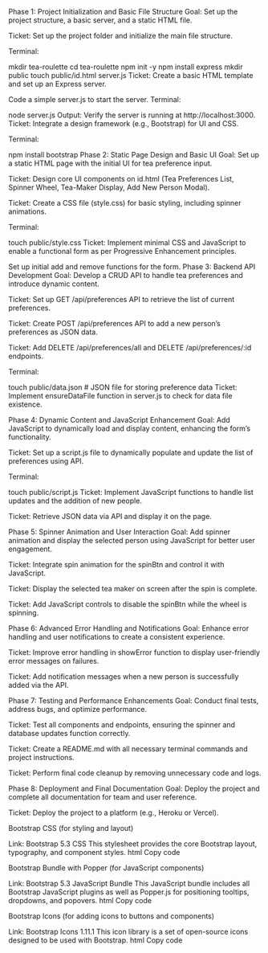 Phase 1: Project Initialization and Basic File Structure
Goal: Set up the project structure, a basic server, and a static HTML file.

Ticket: Set up the project folder and initialize the main file structure.

Terminal:

mkdir tea-roulette
cd tea-roulette
npm init -y
npm install express
mkdir public
touch public/id.html server.js
Ticket: Create a basic HTML template and set up an Express server.

Code a simple server.js to start the server.
Terminal:

node server.js
Output: Verify the server is running at http://localhost:3000.
Ticket: Integrate a design framework (e.g., Bootstrap) for UI and CSS.

Terminal:

npm install bootstrap
Phase 2: Static Page Design and Basic UI
Goal: Set up a static HTML page with the initial UI for tea preference input.

Ticket: Design core UI components on id.html (Tea Preferences List, Spinner Wheel, Tea-Maker Display, Add New Person Modal).

Ticket: Create a CSS file (style.css) for basic styling, including spinner animations.

Terminal:

touch public/style.css
Ticket: Implement minimal CSS and JavaScript to enable a functional form as per Progressive Enhancement principles.

Set up initial add and remove functions for the form.
Phase 3: Backend API Development
Goal: Develop a CRUD API to handle tea preferences and introduce dynamic content.

Ticket: Set up GET /api/preferences API to retrieve the list of current preferences.

Ticket: Create POST /api/preferences API to add a new person’s preferences as JSON data.

Ticket: Add DELETE /api/preferences/all and DELETE /api/preferences/:id endpoints.

Terminal:

touch public/data.json # JSON file for storing preference data
Ticket: Implement ensureDataFile function in server.js to check for data file existence.

Phase 4: Dynamic Content and JavaScript Enhancement
Goal: Add JavaScript to dynamically load and display content, enhancing the form’s functionality.

Ticket: Set up a script.js file to dynamically populate and update the list of preferences using API.

Terminal:

touch public/script.js
Ticket: Implement JavaScript functions to handle list updates and the addition of new people.

Ticket: Retrieve JSON data via API and display it on the page.

Phase 5: Spinner Animation and User Interaction
Goal: Add spinner animation and display the selected person using JavaScript for better user engagement.

Ticket: Integrate spin animation for the spinBtn and control it with JavaScript.

Ticket: Display the selected tea maker on screen after the spin is complete.

Ticket: Add JavaScript controls to disable the spinBtn while the wheel is spinning.

Phase 6: Advanced Error Handling and Notifications
Goal: Enhance error handling and user notifications to create a consistent experience.

Ticket: Improve error handling in showError function to display user-friendly error messages on failures.

Ticket: Add notification messages when a new person is successfully added via the API.

Phase 7: Testing and Performance Enhancements
Goal: Conduct final tests, address bugs, and optimize performance.

Ticket: Test all components and endpoints, ensuring the spinner and database updates function correctly.

Ticket: Create a README.md with all necessary terminal commands and project instructions.

Ticket: Perform final code cleanup by removing unnecessary code and logs.

Phase 8: Deployment and Final Documentation
Goal: Deploy the project and complete all documentation for team and user reference.

Ticket: Deploy the project to a platform (e.g., Heroku or Vercel).

Bootstrap CSS (for styling and layout)

Link: Bootstrap 5.3 CSS
This stylesheet provides the core Bootstrap layout, typography, and component styles.
html
Copy code

<link href="https://cdn.jsdelivr.net/npm/bootstrap@5.3.0/dist/css/bootstrap.min.css" rel="stylesheet" />
Bootstrap Bundle with Popper (for JavaScript components)

Link: Bootstrap 5.3 JavaScript Bundle
This JavaScript bundle includes all Bootstrap JavaScript plugins as well as Popper.js for positioning tooltips, dropdowns, and popovers.
html
Copy code

<script src="https://cdn.jsdelivr.net/npm/bootstrap@5.3.0/dist/js/bootstrap.bundle.min.js"></script>

Bootstrap Icons (for adding icons to buttons and components)

Link: Bootstrap Icons 1.11.1
This icon library is a set of open-source icons designed to be used with Bootstrap.
html
Copy code

<link href="https://cdn.jsdelivr.net/npm/bootstrap-icons@1.11.1/font/bootstrap-icons.css" rel="stylesheet" />
